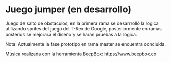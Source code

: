 # Juego jumper (en desarrollo)

Juego de salto de obstaculos, en la primera rama se desarrrolló la logica utilizando sprites del juego del T-Rex de Google, posteriormente en ramas posterios se mejorara el diseño y se haran pruebas a la lógica.

Nota: Actualmente la fase prototipo en rama master se encuentra concluida.

Música realizada con la herramienta BeepBox:
https://www.beepbox.co

